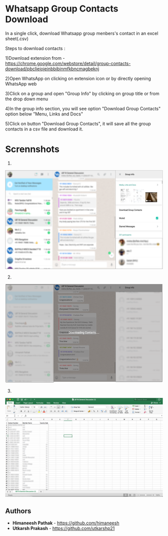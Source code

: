# Whatsapp Group Contacts Download

In a single click, download Whatsapp group menbers's contact in an excel sheet(.csv) 

Steps to download contacts :

1)Download extension from - https://chrome.google.com/webstore/detail/group-contacts-download/pbclieiojeinbbibinmfkbncmagbeknj

2)Open WhatsApp on clicking on extension icon or by directly opening WhatsApp web

3)Click on a group and open "Group Info" by clicking on group title or from the drop down menu

4)In the group info section, you will see option "Download Group Contacts" option below "Menu, Links and Docs"

5)Click on button "Download Group Contacts", it will save all the group contacts in a csv file and download it.

# Scrennshots

1)

![ScreenShot](https://github.com/utkarshp21/whatsapp-group-download/blob/master/screenshots/scrennshot1.png)

2)

![ScreenShot](https://github.com/utkarshp21/whatsapp-group-download/blob/master/screenshots/scrennshot2.png)

3)

![ScreenShot](https://github.com/utkarshp21/whatsapp-group-download/blob/master/screenshots/scrennshot3.png)


## Authors

* **Himaneesh Pathak** - https://github.com/himaneesh
* **Utkarsh Prakash** - https://github.com/utkarshp21
